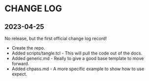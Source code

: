 # CHANGE LOG

## 2023-04-25

No release, but the first official change log record!

 * Create the repo.
 * Added scripts/tangle.tcl - This will pull the code out of the docs.
 * Added generic.md         - Really to give a good base template to move forward. 
 * Added chpass.md          - A more specific example to show how to use expect.

